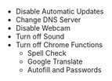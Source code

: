 - Disable Automatic Updates
- Change DNS Server
- Disable Webcam
- Turn off Sound
- Turn off Chrome Functions
  - Spell Check
  - Google Translate
  - Autofill and Passwords

